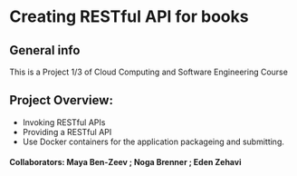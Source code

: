# Creating RESTful API for books
## General info
This is a Project 1/3 of Cloud Computing and Software Engineering Course

## Project Overview:
* Invoking RESTful APIs
* Providing a RESTful API
* Use Docker containers for the application packageing and submitting.

#### Collaborators: Maya Ben-Zeev ; Noga Brenner ; Eden Zehavi
